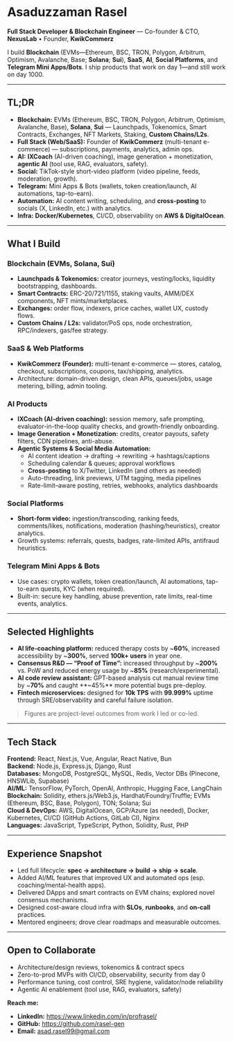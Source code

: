 # Asaduzzaman Rasel

**Full Stack Developer & Blockchain Engineer** — Co-founder & CTO, **NexusLab** • Founder, **KwikCommerz**

I build **Blockchain** (EVMs—Ethereum, BSC, TRON, Polygon, Arbitrum, Optimism, Avalanche, Base; **Solana**; **Sui**), **SaaS**, **AI**, **Social Platforms**, and **Telegram Mini Apps/Bots**. I ship products that work on day 1—and still work on day 1000.

---

## TL;DR
- **Blockchain:** EVMs (Ethereum, BSC, TRON, Polygon, Arbitrum, Optimism, Avalanche, Base), **Solana**, **Sui** — Launchpads, Tokenomics, Smart Contracts, Exchanges, NFT Markets, Staking, **Custom Chains/L2s**.
- **Full Stack (Web/SaaS):** Founder of **KwikCommerz** (multi-tenant e-commerce) — subscriptions, payments, analytics, admin ops.
- **AI:** **IXCoach** (AI-driven coaching), image generation + monetization, **agentic AI** (tool use, RAG, evaluators, safety).
- **Social:** TikTok-style short-video platform (video pipeline, feeds, moderation, growth).
- **Telegram:** Mini Apps & Bots (wallets, token creation/launch, AI automations, tap-to-earn).
- **Automation:** AI content writing, scheduling, and **cross-posting** to socials (X, LinkedIn, etc.) with analytics.
- **Infra:** **Docker/Kubernetes**, CI/CD, observability on **AWS & DigitalOcean**.

---

## What I Build

### Blockchain (EVMs, Solana, Sui)
- **Launchpads & Tokenomics:** creator journeys, vesting/locks, liquidity bootstrapping, dashboards.
- **Smart Contracts:** ERC-20/721/1155, staking vaults, AMM/DEX components, NFT mints/marketplaces.
- **Exchanges:** order flow, indexers, price caches, wallet UX, custody flows.
- **Custom Chains / L2s:** validator/PoS ops, node orchestration, RPC/indexers, gas/fee strategy.

### SaaS & Web Platforms
- **KwikCommerz (Founder):** multi-tenant e-commerce — stores, catalog, checkout, subscriptions, coupons, tax/shipping, analytics.
- Architecture: domain-driven design, clean APIs, queues/jobs, usage metering, billing, admin tooling.

### AI Products
- **IXCoach (AI-driven coaching):** session memory, safe prompting, evaluator-in-the-loop quality checks, and growth-friendly onboarding.
- **Image Generation + Monetization:** credits, creator payouts, safety filters, CDN pipelines, anti-abuse.
- **Agentic Systems & Social Media Automation:**  
  - AI content ideation → drafting → rewriting → hashtags/captions  
  - Scheduling calendar & queues; approval workflows  
  - **Cross-posting** to X/Twitter, LinkedIn (and others as needed)  
  - Auto-threading, link previews, UTM tagging, media pipelines  
  - Rate-limit–aware posting, retries, webhooks, analytics dashboards

### Social Platforms
- **Short-form video:** ingestion/transcoding, ranking feeds, comments/likes, notifications, moderation (hashing/heuristics), creator analytics.
- Growth systems: referrals, quests, badges, rate-limited APIs, antifraud heuristics.

### Telegram Mini Apps & Bots
- Use cases: crypto wallets, token creation/launch, AI automations, tap-to-earn quests, KYC (when required).
- Built-in: secure key handling, abuse prevention, rate limits, real-time events, analytics.

---

## Selected Highlights
- **AI life-coaching platform:** reduced therapy costs by ~**60%**, increased accessibility by ~**300%**, served **100k+ users** in year one.  
- **Consensus R&D — “Proof of Time”:** increased throughput by ~**200%** vs. PoW and reduced energy usage by ~**85%** (research/experimental).  
- **AI code review assistant:** GPT-based analysis cut manual review time by ~**70%** and caught **~45%** more potential bugs pre-deploy.  
- **Fintech microservices:** designed for **10k TPS** with **99.999%** uptime through SRE/observability and careful failure isolation.

> Figures are project-level outcomes from work I led or co-led.

---

## Tech Stack

**Frontend:** React, Next.js, Vue, Angular, React Native, Bun  
**Backend:** Node.js, Express.js, Django, Rust  
**Databases:** MongoDB, PostgreSQL, MySQL, Redis, Vector DBs (Pinecone, HNSWLib, Supabase)  
**AI/ML:** TensorFlow, PyTorch, OpenAI, Anthropic, Hugging Face, LangChain  
**Blockchain:** Solidity, ethers.js/Web3.js, Hardhat/Foundry/Truffle; EVMs (Ethereum, BSC, Base, Polygon), TON; Solana; Sui  
**Cloud & DevOps:** AWS, DigitalOcean, GCP/Azure (as needed), Docker, Kubernetes, CI/CD (GitHub Actions, GitLab CI), Nginx  
**Languages:** JavaScript, TypeScript, Python, Solidity, Rust, PHP

---

## Experience Snapshot
- Led full lifecycle: **spec → architecture → build → ship → scale**.
- Added AI/ML features that improved UX and automated ops (esp. coaching/mental-health apps).
- Delivered DApps and smart contracts on EVM chains; explored novel consensus mechanisms.
- Designed cost-aware cloud infra with **SLOs**, **runbooks**, and **on-call** practices.
- Mentored engineers; drove clear roadmaps and measurable outcomes.

---

## Open to Collaborate
- Architecture/design reviews, tokenomics & contract specs  
- Zero-to-prod MVPs with CI/CD, observability, security from day 0  
- Performance tuning, cost control, SRE hygiene, validator/node reliability  
- Agentic AI enablement (tool use, RAG, evaluators, safety)

**Reach me:**  
- **LinkedIn:** https://www.linkedin.com/in/profrasel/  
- **GitHub:** https://github.com/rasel-gen  
- **Email:** asad.rasel99@gmail.com
